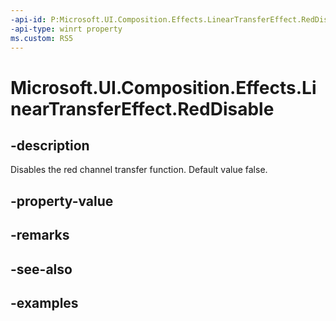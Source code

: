 ```yaml
---
-api-id: P:Microsoft.UI.Composition.Effects.LinearTransferEffect.RedDisable
-api-type: winrt property
ms.custom: RS5
---
```


<!-- Property syntax.
public bool RedDisable { get;  set; }
-->

# Microsoft.UI.Composition.Effects.LinearTransferEffect.RedDisable

## -description
Disables the red channel transfer function. Default value false.

## -property-value

## -remarks

## -see-also

## -examples


